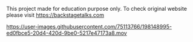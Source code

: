 This project made for education purpose only. To check original website please visit https://backstagetalks.com

https://user-images.githubusercontent.com/75113766/198148995-ed0fbce5-20d4-420d-9be0-5217e47173a8.mov

